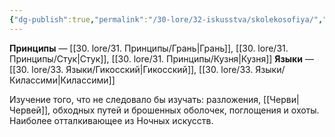 ```yaml
---
{"dg-publish":true,"permalink":"/30-lore/32-iskusstva/skolekosofiya/","tags":["незримое/искусство"]}
---
```


**Принципы** — [[30. lore/31. Принципы/Грань\|Грань]], [[30. lore/31. Принципы/Стук\|Стук]], [[30. lore/31. Принципы/Кузня\|Кузня]]
**Языки** — [[30. lore/33. Языки/Гикосский\|Гикосский]], [[30. lore/33. Языки/Килассими\|Килассими]]

Изучение того, что не следовало бы изучать: разложения, [[Черви\|Червей]], обходных путей и брошенных оболочек, поглощения и охоты. Наиболее отталкивающее из Ночных искусств. 